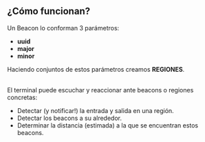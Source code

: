 ## ¿Cómo funcionan?
Un Beacon lo conforman 3 parámetros:

 * **uuid**
 * **major**
 * **minor**

Haciendo conjuntos de estos parámetros creamos <strong>REGIONES</strong>.
<br />
<br />


El terminal puede escuchar y reaccionar ante beacons o regiones concretas:
<br/>

<ul>
	<li>Detectar (y notificar!) la entrada y salida en una región.</li>
	<li>Detectar los beacons a su alrededor.</li>
	<li>Determinar la distancia (estimada) a la que se encuentran estos beacons.</li>
</ul>

